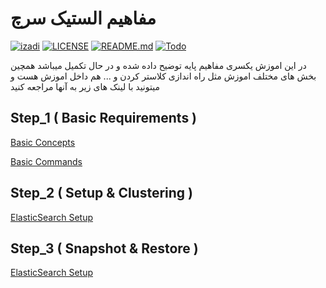 # مفاهیم الستیک سرچ

[![izadi](https://img.shields.io/badge/m.izadi-See%20Project-orange)](https://github.com/m-izadi)
[![LICENSE](https://img.shields.io/badge/LICENSE-GPL--3.0-green)](https://github.com/m-izadi/Bank_Mellat/blob/Dev/LICENSE)
[![README.md](https://img.shields.io/badge/README-See%20Here-orange)](https://github.com/m-izadi/Bank_Mellat/blob/Dev/README.md)
[![Todo](https://img.shields.io/badge/Todo-See%20Here-success)](https://github.com/m-izadi/Bank_Mellat/blob/Dev/TODO.md)

در این اموزش یکسری مفاهیم پایه توضیح داده شده و در حال تکمیل میباشد
همچین بخش های مختلف اموزش مثل راه اندازی کلاستر کردن و ... هم داخل اموزش هست و میتونید با لینک های زیر به آنها مراجعه کنید

Step_1 ( Basic Requirements )
----------------------------------------------------------

[Basic Concepts](BasicConcepts.md)

[Basic Commands](BasicCommands.md)


Step_2 ( Setup & Clustering )
-----------------------------

[ElasticSearch Setup](Cluster-Setup.md)

Step_3 ( Snapshot & Restore )
-----------------------------

[ElasticSearch Setup](Cluster-Setup.md)